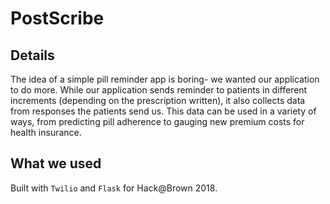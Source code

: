 # PostScribe

## Details
The idea of a simple pill reminder app is boring- we wanted our application to do more. While our application sends reminder to patients in different increments (depending on the prescription written), it also collects data from responses the patients send us. This data can be used in a variety of ways, from predicting pill adherence to gauging new premium costs for health insurance.

## What we used
Built with ```Twilio``` and ```Flask``` for Hack@Brown 2018.



